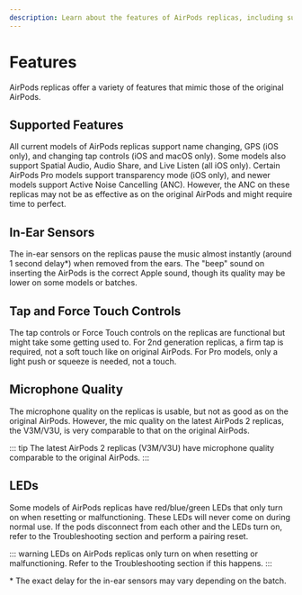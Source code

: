 ```yaml
---
description: Learn about the features of AirPods replicas, including supported features like name changing and GPS, in-ear sensor functionality, tap and force touch controls, microphone quality, and LED indications. 
---
```


# Features

AirPods replicas offer a variety of features that mimic those of the original AirPods.

## Supported Features

All current models of AirPods replicas support name changing, GPS (iOS only), and changing tap controls (iOS and macOS only). Some models also support Spatial Audio, Audio Share, and Live Listen (all iOS only). Certain AirPods Pro models support transparency mode (iOS only), and newer models support Active Noise Cancelling (ANC). However, the ANC on these replicas may not be as effective as on the original AirPods and might require time to perfect.

## In-Ear Sensors

The in-ear sensors on the replicas pause the music almost instantly (around 1 second delay*) when removed from the ears. The "beep" sound on inserting the AirPods is the correct Apple sound, though its quality may be lower on some models or batches.

## Tap and Force Touch Controls

The tap controls or Force Touch controls on the replicas are functional but might take some getting used to. For 2nd generation replicas, a firm tap is required, not a soft touch like on original AirPods. For Pro models, only a light push or squeeze is needed, not a touch.

## Microphone Quality

The microphone quality on the replicas is usable, but not as good as on the original AirPods. However, the mic quality on the latest AirPods 2 replicas, the V3M/V3U, is very comparable to that on the original AirPods.

::: tip
The latest AirPods 2 replicas (V3M/V3U) have microphone quality comparable to the original AirPods.
:::

## LEDs

Some models of AirPods replicas have red/blue/green LEDs that only turn on when resetting or malfunctioning. These LEDs will never come on during normal use. If the pods disconnect from each other and the LEDs turn on, refer to the Troubleshooting section and perform a pairing reset.

::: warning
LEDs on AirPods replicas only turn on when resetting or malfunctioning. Refer to the Troubleshooting section if this happens.
:::

\* The exact delay for the in-ear sensors may vary depending on the batch.